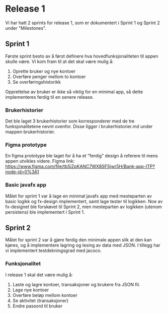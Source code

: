 # Release 1

Vi har hatt 2 sprints for release 1, som er dokumentert i Sprint 1 og Sprint 2 under "Milestones".

## Sprint 1

Første sprint besto av å først definere hva hovedfunksjonaliteten til appen skulle være. Vi kom fram til at det skal være mulig å:

1) Oprette bruker og nye kontoer 
2) Overføre penger mellom to kontoer
3) Se overføringshistorikk

Opprettelse av bruker er ikke så viktig for en minimal app, så dette implementeres ferdig til en senere release.

### Brukerhistorier

Det ble laget 3 brukerhistorier som korresponderer med de tre funksjonalitetene nevnt ovenfor. Disse ligger i brukerhistorier.md under mappen brukerhistorier.

### Figma prototype

En figma prototype ble laget for å ha et "ferdig" design å referere til mens appen utvikles videre. Figma link: https://www.figma.com/file/tb5iZpKANC7WX8SFSjwr5H/Bank-app-ITP?node-id=0%3A1 

### Basic javafx app

Målet for sprint 1 var å lage en minimal javafx app med mesteparten av basic logikk og fx-design implementert, samt lage tester til logikken. Noe av fx-designet ble forskøvet til Sprint 2, men mesteparten av logikken (utenom persistens) ble implementert i Sprint 1.

## Sprint 2

Målet for sprint 2 var å gjøre ferdig den minimale appen slik at den kan kjøres, og å implementere lagring og lesing av data med JSON. I tillegg har vi implementert testdekningsgrad med jacoco.

### Funksjonalitet 

I release 1 skal det være mulig å:

1) Laste og lagre kontoer, transaksjoner og brukere fra JSON fil.
2) Lage nye kontoer
3) Overføre beløp mellom kontoer
4) Se aktivitet (transaksjoner)
5) Endre passord til bruker

